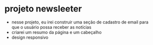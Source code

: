 # projeto newsleeter

- nesse projeto, eu irei construir uma seção de cadastro de email para que o usuário possa receber as notícias  
- criarei um resumo da página e um cabeçalho 
- design responsivo
